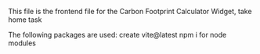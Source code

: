 This file is the frontend file for the Carbon Footprint Calculator Widget, take home task

The following packages are used:
create vite@latest
npm i for node modules
